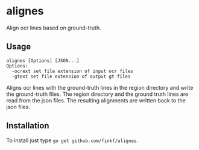 # alignes
Align ocr lines based on ground-truth.

## Usage
```
alignes [Options] [JSON...]
Options:
  -ocrext set file extension of input ocr files
  -gtext set file extension of output gt files
```

Aligns ocr lines with the ground-truth lines in the region directory
and write the ground-truth files.  The region directory and the ground
truth lines are read from the json files.  The resulting alignments
are written back to the json files.

## Installation
To install just type `go get github.com/finkf/alignes`.
